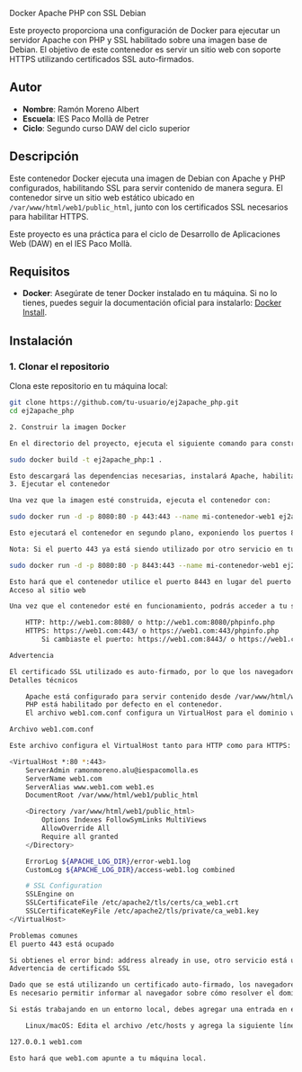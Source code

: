  Docker Apache PHP con SSL Debian

Este proyecto proporciona una configuración de Docker para ejecutar un servidor Apache con PHP y SSL habilitado sobre una imagen base de Debian. El objetivo de este contenedor es servir un sitio web con soporte HTTPS utilizando certificados SSL auto-firmados.

## Autor

- **Nombre**: Ramón Moreno Albert
- **Escuela**: IES Paco Mollà de Petrer
- **Ciclo**: Segundo curso DAW del ciclo superior

## Descripción

Este contenedor Docker ejecuta una imagen de Debian con Apache y PHP configurados, habilitando SSL para servir contenido de manera segura. El contenedor sirve un sitio web estático ubicado en `/var/www/html/web1/public_html`, junto con los certificados SSL necesarios para habilitar HTTPS.

Este proyecto es una práctica para el ciclo de Desarrollo de Aplicaciones Web (DAW) en el IES Paco Mollà.

## Requisitos

- **Docker**: Asegúrate de tener Docker instalado en tu máquina. Si no lo tienes, puedes seguir la documentación oficial para instalarlo: [Docker Install](https://docs.docker.com/get-docker/).

## Instalación

### 1. Clonar el repositorio

Clona este repositorio en tu máquina local:

```bash
git clone https://github.com/tu-usuario/ej2apache_php.git
cd ej2apache_php

2. Construir la imagen Docker

En el directorio del proyecto, ejecuta el siguiente comando para construir la imagen Docker desde el Dockerfile:

sudo docker build -t ej2apache_php:1 .

Esto descargará las dependencias necesarias, instalará Apache, habilitará SSL y copiará los archivos necesarios al contenedor.
3. Ejecutar el contenedor

Una vez que la imagen esté construida, ejecuta el contenedor con:

sudo docker run -d -p 8080:80 -p 443:443 --name mi-contenedor-web1 ej2apache_php:1

Esto ejecutará el contenedor en segundo plano, exponiendo los puertos 80 (HTTP) y 443 (HTTPS) en tu máquina local.

Nota: Si el puerto 443 ya está siendo utilizado por otro servicio en tu máquina, puedes cambiar el puerto de la siguiente manera:

sudo docker run -d -p 8080:80 -p 8443:443 --name mi-contenedor-web1 ej2apache_php:1

Esto hará que el contenedor utilice el puerto 8443 en lugar del puerto 443.
Acceso al sitio web

Una vez que el contenedor esté en funcionamiento, podrás acceder a tu sitio web de la siguiente manera:

    HTTP: http://web1.com:8080/ o http://web1.com:8080/phpinfo.php
    HTTPS: https://web1.com:443/ o https://web1.com:443/phpinfo.php
        Si cambiaste el puerto: https://web1.com:8443/ o https://web1.com:8443/phpinfo.php

Advertencia

El certificado SSL utilizado es auto-firmado, por lo que los navegadores mostrarán una advertencia de seguridad. Esto es normal para un entorno de desarrollo y se puede omitir la advertencia.
Detalles técnicos

    Apache está configurado para servir contenido desde /var/www/html/web1/public_html.
    PHP está habilitado por defecto en el contenedor.
    El archivo web1.com.conf configura un VirtualHost para el dominio web1.com y habilita SSL con los certificados proporcionados en web1/tls/certs/ y web1/tls/private/.

Archivo web1.com.conf

Este archivo configura el VirtualHost tanto para HTTP como para HTTPS:

<VirtualHost *:80 *:443>
    ServerAdmin ramonmoreno.alu@iespacomolla.es
    ServerName web1.com
    ServerAlias www.web1.com web1.es
    DocumentRoot /var/www/html/web1/public_html

    <Directory /var/www/html/web1/public_html>
        Options Indexes FollowSymLinks MultiViews
        AllowOverride All
        Require all granted
    </Directory>

    ErrorLog ${APACHE_LOG_DIR}/error-web1.log
    CustomLog ${APACHE_LOG_DIR}/access-web1.log combined

    # SSL Configuration
    SSLEngine on
    SSLCertificateFile /etc/apache2/tls/certs/ca_web1.crt
    SSLCertificateKeyFile /etc/apache2/tls/private/ca_web1.key
</VirtualHost>

Problemas comunes
El puerto 443 está ocupado

Si obtienes el error bind: address already in use, otro servicio está utilizando el puerto 443. Asegúrate de que no haya otro servidor web ejecutándose o cambia el puerto del contenedor.
Advertencia de certificado SSL

Dado que se está utilizando un certificado auto-firmado, los navegadores te advertirán que el certificado no es válido. Esto es normal en entornos de desarrollo.
Es necesario permitir informar al navegador sobre cómo resolver el dominio web1.com

Si estás trabajando en un entorno local, debes agregar una entrada en el archivo de hosts de tu máquina para que se resuelva el dominio web1.com correctamente:

    Linux/macOS: Edita el archivo /etc/hosts y agrega la siguiente línea:

127.0.0.1 web1.com

Esto hará que web1.com apunte a tu máquina local.
